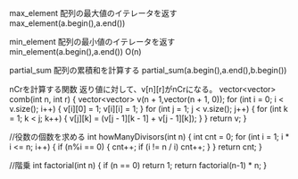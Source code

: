 max_element 配列の最大値のイテレータを返す max_element(a.begin(),a.end())

min_element 配列の最小値のイテレータを返す min_element(a.begin(),a.end()) O(n)

partial_sum 配列の累積和を計算する partial_sum(a.begin(),a.end(),b.begin()) 



nCrを計算する関数 返り値に対して、v[n][r]がnCrになる。
vector<vector<long long>> comb(int n, int r) {
  vector<vector<long long>> v(n + 1,vector<long long>(n + 1, 0));
  for (int i = 0; i < v.size(); i++) {
    v[i][0] = 1;
    v[i][i] = 1;
  }
  for (int j = 1; j < v.size(); j++) {
    for (int k = 1; k < j; k++) {
      v[j][k] = (v[j - 1][k - 1] + v[j - 1][k]);
    }
  }
  return v;
}

//役数の個数を求める
int howManyDivisors(int n) {
    int cnt = 0;
    for (int i = 1; i * i <= n; i++) {
        if (n%i == 0) {
            cnt++;
            if (i != n / i) cnt++;
        }
    }
    return cnt;
}

//階乗
int factorial(int n) {
    if (n == 0) return 1;
    return factorial(n-1) * n;
}